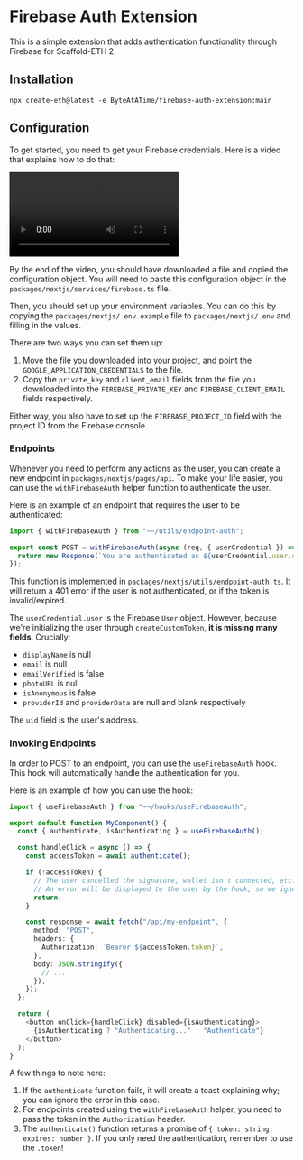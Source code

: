 # Firebase Auth Extension

This is a simple extension that adds authentication functionality through Firebase for Scaffold-ETH 2.

## Installation

```
npx create-eth@latest -e ByteAtATime/firebase-auth-extension:main
```

## Configuration

To get started, you need to get your Firebase credentials. Here is a video that explains how to do that:

![Firebase Configuration](https://github.com/ByteAtATime/firebase-auth-extension/raw/main/assets/firebase-creds.mp4)

By the end of the video, you should have downloaded a file and copied the configuration object. You will need to paste this configuration object in the `packages/nextjs/services/firebase.ts` file.

Then, you should set up your environment variables. You can do this by copying the `packages/nextjs/.env.example` file to `packages/nextjs/.env` and filling in the values.

There are two ways you can set them up:
1. Move the file you downloaded into your project, and point the `GOOGLE_APPLICATION_CREDENTIALS` to the file.
2. Copy the `private_key` and `client_email` fields from the file you downloaded into the `FIREBASE_PRIVATE_KEY` and `FIREBASE_CLIENT_EMAIL` fields respectively.

Either way, you also have to set up the `FIREBASE_PROJECT_ID` field with the project ID from the Firebase console.

### Endpoints

Whenever you need to perform any actions as the user, you can create a new endpoint in `packages/nextjs/pages/api`. To make your life easier, you can use the `withFirebaseAuth` helper function to authenticate the user.

Here is an example of an endpoint that requires the user to be authenticated:

```typescript
import { withFirebaseAuth } from "~~/utils/endpoint-auth";

export const POST = withFirebaseAuth(async (req, { userCredential }) => {
  return new Response(`You are authenticated as ${userCredential.user.uid}.`, { status: 200 });
});
```

This function is implemented in `packages/nextjs/utils/endpoint-auth.ts`. It will return a 401 error if the user is not authenticated, or if the token is invalid/expired.

The `userCredential.user` is the Firebase `User` object. However, because we're initializing the user through `createCustomToken`, **it is missing many fields**. Crucially:
* `displayName` is null
* `email` is null
* `emailVerified` is false
* `photoURL` is null
* `isAnonymous` is false
* `providerId` and `providerData` are null and blank respectively

The `uid` field is the user's address.

### Invoking Endpoints

In order to POST to an endpoint, you can use the `useFirebaseAuth` hook. This hook will automatically handle the authentication for you.

Here is an example of how you can use the hook:

```typescript
import { useFirebaseAuth } from "~~/hooks/useFirebaseAuth";

export default function MyComponent() {
  const { authenticate, isAuthenticating } = useFirebaseAuth();

  const handleClick = async () => {
    const accessToken = await authenticate();

    if (!accessToken) {
      // The user cancelled the signature, wallet isn't connected, etc.
      // An error will be displayed to the user by the hook, so we ignore it here
      return;
    }

    const response = await fetch("/api/my-endpoint", {
      method: "POST",
      headers: {
        Authorization: `Bearer ${accessToken.token}`,
      },
      body: JSON.stringify({
        // ...
      }),
    });
  };

  return (
    <button onClick={handleClick} disabled={isAuthenticating}>
      {isAuthenticating ? "Authenticating..." : "Authenticate"}
    </button>
  );
}
```

A few things to note here:
1. If the `authenticate` function fails, it will create a toast explaining why; you can ignore the error in this case.
2. For endpoints created using the `withFirebaseAuth` helper, you need to pass the token in the `Authorization` header.
3. The `authenticate()` function returns a promise of `{ token: string; expires: number }`. If you only need the authentication, remember to use the `.token`!
